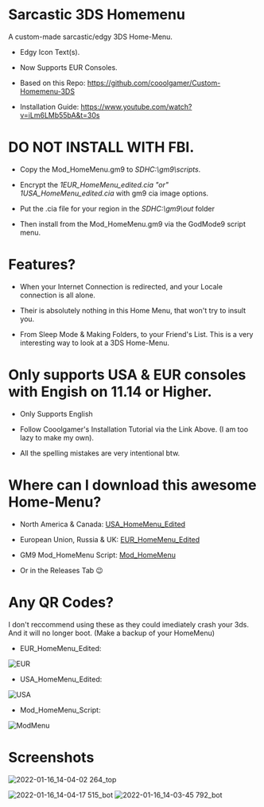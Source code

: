 # Sarcastic 3DS Homemenu
A custom-made sarcastic/edgy 3DS Home-Menu.

- Edgy Icon Text(s).

- Now Supports EUR Consoles.

- Based on this Repo: https://github.com/cooolgamer/Custom-Homemenu-3DS

- Installation Guide: https://www.youtube.com/watch?v=iLm6LMb55bA&t=30s

# DO NOT INSTALL WITH FBI.

- Copy the Mod_HomeMenu.gm9 to *SDHC:\gm9\scripts*.

- Encrypt the *1EUR_HomeMenu_edited.cia "or" 1USA_HomeMenu_edited.cia* with gm9 cia image options.

- Put the .cia file for your region in the *SDHC:\gm9\out* folder

- Then install from the Mod_HomeMenu.gm9 via the GodMode9 script menu.

# Features?

- When your Internet Connection is redirected, and your Locale connection is all alone.

- Their is absolutely nothing in this Home Menu, that won't try to insult you.

- From Sleep Mode & Making Folders, to your Friend's List. This is a very interesting way to look at a 3DS Home-Menu.

# Only supports USA & EUR consoles with Engish on 11.14 or Higher.

- Only Supports English

- Follow Cooolgamer's Installation Tutorial via the Link Above. (I am too lazy to make my own).

- All the spelling mistakes are very intentional btw.

# Where can I download this awesome Home-Menu?

- North America & Canada: [USA_HomeMenu_Edited](https://github.com/Cracko298/Custom-3DS-Homemenu-Sarcastic-Edition/files/7920953/1USA_HomeMenu.zip)

- European Union, Russia & UK: [EUR_HomeMenu_Edited](https://github.com/Cracko298/Custom-3DS-Homemenu-Sarcastic-Edition/files/7920952/1EUR_HomeMenu.zip)

- GM9 Mod_HomeMenu Script: [Mod_HomeMenu](https://github.com/Cracko298/Custom-3DS-Homemenu-Sarcastic-Edition/files/7920960/Mod_HomeMenu.zip)

- Or in the Releases Tab 😉

# Any QR Codes?

I don't reccommend using these as they could imediately crash your 3ds. And it will no longer boot. (Make a backup of your HomeMenu)

- EUR_HomeMenu_Edited:

![EUR](https://user-images.githubusercontent.com/78656905/150690118-ba12ca74-fe9e-4c0c-b4bd-8c4f06d4e41b.png)

- USA_HomeMenu_Edited:

![USA](https://user-images.githubusercontent.com/78656905/150690157-df2ea827-dcf9-437d-b9ba-210a51dbc22a.png)

- Mod_HomeMenu_Script:

![ModMenu](https://user-images.githubusercontent.com/78656905/150690173-ffc1feea-a1a9-4c3b-a11f-0d738f4a96f2.png)

# Screenshots

![2022-01-16_14-04-02 264_top](https://user-images.githubusercontent.com/78656905/149674386-c858138a-8e13-4a52-b2b5-01ddaea28149.jpg)

![2022-01-16_14-04-17 515_bot](https://user-images.githubusercontent.com/78656905/149674389-bed5b1d6-77c6-4f66-ba5b-c7e3b0ffc1c2.jpg)
![2022-01-16_14-03-45 792_bot](https://user-images.githubusercontent.com/78656905/149674396-e64d69eb-b20d-41d2-b8b7-6a57a9e6ff27.jpg)
